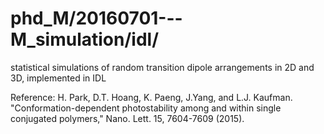 # phd_M/20160701---M_simulation/idl/

statistical simulations of random transition dipole arrangements in 2D and 3D, implemented in IDL 

Reference: H. Park, D.T. Hoang, K. Paeng, J.Yang, and L.J. Kaufman. "Conformation-dependent photostability among and within single conjugated polymers," Nano. Lett. 15, 7604-7609 (2015). 
